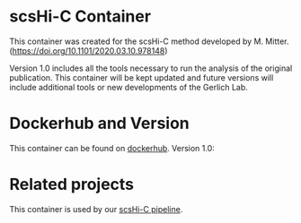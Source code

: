 # scsHi-C Container
This container was created for the scsHi-C method developed by M. Mitter. (https://doi.org/10.1101/2020.03.10.978148)

Version 1.0 includes all the tools necessary to run the analysis of the original publication.
This container will be kept updated and future versions will include additional tools or new developments of the Gerlich Lab.

# Dockerhub and Version
This container can be found on [dockerhub](https://hub.docker.com/r/gerlichlab/scshic_docker).
Version 1.0:
  

# Related projects
This container is used by our [scsHi-C pipeline](https://github.com/gerlichlab/scshic_pipeline).
